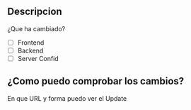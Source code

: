 ## Descripcion
¿Que ha cambiado?
- [ ] Frontend
- [ ] Backend
- [ ] Server Confid

## ¿Como puedo comprobar los cambios?
En que URL y forma puedo ver el Update
